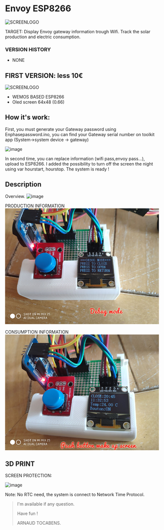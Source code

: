 # Envoy ESP8266

![SCREENLOGO](https://github.com/Pidow/Envoy-ESP8266/blob/main/PIC/defaut.jpg?raw=true)

TARGET:
Display Envoy gateway information trough Wifi.
Track the solar production and electric consumption.

### VERSION HISTORY
*   NONE

## FIRST VERSION: less 10€
![SCREENLOGO](https://github.com/Pidow/Envoy-ESP8266/blob/main/PIC/overview.jpg?raw=true)
*   WEMOS BASED ESP8266
*   Oled screen 64x48 (0.66)

## How it's work:
First, you must generate your Gateway password using Enphasepassword.ino, you can find your Gateway serial number on toolkit app (System->system device -> gateway)

![image](https://github.com/Pidow/Envoy-ESP8266/assets/18301164/a5055bed-cee4-4a3d-982c-e04fc5757f94)

In second time, you can replace information (wifi pass,envoy pass...), upload to ESP8266.
I added the possibility to turn off the screen the night using var hourstart, hourstop.
The system is ready !

## Description

Overview.
![image](https://github.com/Pidow/Envoy-ESP8266/blob/main/PIC/overview.jpg?raw=true)

PRODUCTION INFORMATION
![FIRSTVERSION](https://github.com/Pidow/ChickenDoor/blob/master/4.Ephemeris%20version%20with%20DIGISPARK%20PRO/1.Assy%20view/DBG%20MODE.jpg?raw=true)

CONSUMPTION INFORMATION
![FIRSTVERSION](https://github.com/Pidow/ChickenDoor/blob/master/4.Ephemeris%20version%20with%20DIGISPARK%20PRO/1.Assy%20view/BUTTON%20ACTION.jpg?raw=true)


## 3D PRINT
SCREEN PROTECTION:

![image](https://github.com/Pidow/Envoy-ESP8266/blob/main/PIC/3d%20print.jpg?raw=true)



Note:
No RTC need, the system is connect to Network Time Protocol.

> I'm available if any question.
> 
> Have fun !
> 
>    ARNAUD TOCABENS.
